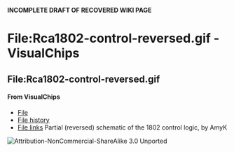 **INCOMPLETE DRAFT OF RECOVERED WIKI PAGE**

# File:Rca1802-control-reversed.gif - VisualChips


	

	
	


## File:Rca1802-control-reversed.gif


	

		


#### From VisualChips


		

		

		

- [File](#file)
- [File history](#filehistory)
- [File links](#filelinks)
Partial (reversed) schematic of the 1802 control logic, by AmyK



![Attribution-NonCommercial-ShareAlike 3.0 Unported](http://i.creativecommons.org/l/by-nc-sa/3.0/88x31.png)

